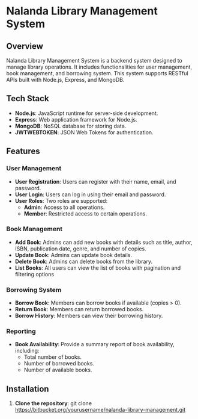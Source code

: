 # Nalanda Library Management System

## Overview
Nalanda Library Management System is a backend system designed to manage library operations. It includes functionalities for user management, book management, and borrowing system.  This system supports  RESTful  APIs built with Node.js, Express, and MongoDB.

## Tech Stack
- **Node.js**: JavaScript runtime for server-side development.
- **Express**: Web application framework for Node.js.
- **MongoDB**: NoSQL database for storing data.
- **JWTWEBTOKEN**: JSON Web Tokens for authentication.

## Features

### User Management
- **User Registration**: Users can register with their name, email, and password.
- **User Login**: Users can log in using their email and password.
- **User Roles**: Two roles are supported:
  - **Admin**: Access to all operations.
  - **Member**: Restricted access to certain operations.

### Book Management
- **Add Book**: Admins can add new books with details such as title, author, ISBN, publication date, genre, and number of copies.
- **Update Book**: Admins can update book details.
- **Delete Book**: Admins can delete books from the library.
- **List Books**: All users can view the list of books with pagination and filtering options 

### Borrowing System
- **Borrow Book**: Members can borrow books if available (copies > 0).
- **Return Book**: Members can return borrowed books.
- **Borrow History**: Members can view their borrowing history.

### Reporting
- **Book Availability**: Provide a summary report of book availability, including:
  - Total number of books.
  - Number of borrowed books.
  - Number of available books.
   
## Installation

1. **Clone the repository**:
   git clone https://bitbucket.org/yourusername/nalanda-library-management.git
